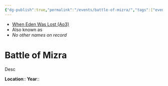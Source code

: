 ```yaml
---
{"dg-publish":true,"permalink":"/events/battle-of-mizra/","tags":["event","battle","unfinished"],"noteIcon":"saber1"}
---
```


- [When Eden Was Lost (Ao3)](https://archiveofourown.org/works/19334440/chapters/45992584)
- Also known as
- *No other names on record*
# Battle of Mizra

Desc

**Location**:: 
**Year**:: 